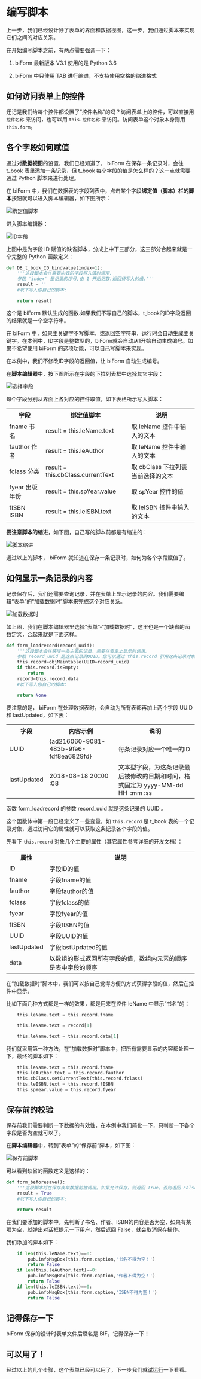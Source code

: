 # 编写脚本

上一步，我们已经设计好了表单的界面和数据视图，这一步，我们通过脚本来实现它们之间的对应关系。

在开始编写脚本之前，有两点需要强调一下：

1. biForm 最新版本 V3.1 使用的是 Python 3.6 

2. biForm 中只使用 TAB 进行缩进，不支持使用空格的缩进格式

## 如何访问表单上的控件

还记是我们给每个控件都设置了“控件名称”的吗？访问表单上的控件，可以直接用 `控件名称` 来访问，也可以用 `this.控件名称` 来访问。访问表单这个对象本身则用 `this.form`。

## 各个字段如何赋值

通过对**数据视图**的设置，我们已经知道了， biForm 在保存一条记录时，会往 t_book 表里添加一条记录，但 t_book 每个字段的值是怎么样的？这一点就需要通过 Python 脚本来进行处理。

在 biForm 中，我们在数据表的字段列表中，点击某个字段**绑定值（脚本）**栏的**脚本**按钮就可以进入脚本编辑器，如下图所示：

![绑定值脚本](first_10.png)

进入脚本编辑器：

![ID字段](first_11.png)

上图中是为字段 ID 赋值的缺省脚本，分成上中下三部分，这三部分合起来就是一个完整的 Python 函数定义：

``` python
def DB_t_book_ID_bindvalue(index=1):
	'''这段脚本会在需要向表的字段写入值时调用.
	参数 'index' 是记录的序号,由 1 开始记数.返回待写入的值.'''
	result = ''
	#以下写入你自己的脚本:

	return result
```

这个是 biForm 默认生成的函数.如果我们不写自己的脚本，t_book的ID字段返回的结果就是一个空字符串。

在 biForm 中，如果主关键字不写脚本，或返回空字符串，运行时会自动生成主关键字。在本例中，ID字段是整数型的，biForm就会自动从1开始自动生成编号。如果不希望使用 biForm 的这项功能，可以自己写脚本来实现。

在本例中，我们不修改ID字段的返回值，让 biForm 自动生成编号。

在**脚本编辑器**中，按下图所示在字段的下拉列表框中选择其它字段：

![选择字段](first_12.png)

每个字段分别从界面上各对应的控件取值，如下表格所示写入脚本：

<table>
	<tr>
		<th>字段</th>
		<th>绑定值脚本</th>
		<th>说明</th>
	</tr>
	<tr>
		<td>fname 书名</td>
		<td>result = this.leName.text</td>
		<td>取 leName 控件中输入的文本</td>
	</tr>
	<tr>
		<td>fauthor 作者</td>
		<td>result = this.leAuthor</td>
		<td>取 leName 控件中输入的文本</td>
	</tr>
	<tr>
		<td>fclass 分类</td>
		<td>result = this.cbClass.currentText</td>
		<td>取 cbClass 下拉列表当前选择的文本</td>
	</tr>	
	<tr>
		<td>fyear 出版年份</td>
		<td>result = this.spYear.value</td>
		<td>取 spYear 控件的值</td>
	</tr>
	<tr>
		<td>fISBN ISBN</td>
		<td>result = this.leISBN.text</td>
		<td>取 leISBN 控件中输入的文本</td>
	</tr>
</table>

**要注意脚本的缩进**，如下图，自己写的脚本前都是有缩进的：

![脚本缩进](first_13.png)

通过以上的脚本， biForm 就知道在保存一条记录时，如何为各个字段赋值了。
	
## 如何显示一条记录的内容

记录保存后，我们还需要查询记录，并在表单上显示记录的内容。我们需要编辑“表单”的“加载数据时”脚本来完成这个对应关系。

![加载数据时](first_14.png)

如上图，我们在脚本编辑器里选择“表单”-“加载数据时”，这里也是一个缺省的函数定义，合起来就是下面这样。

``` python
def form_loadrecord(record_uuid):
	'''这段脚本会在获得一条主表的记录，需要在表单上显示时调用。
	参数 record_uuid 是这条记录的UUID。您可以通过 this.record 引用这条记录对象。'''
	this.record=objMaintable(UUID=record_uuid)
	if this.record.isEmpty:
		return
	record=this.record.data
	#以下写入你自己的脚本:

	return None
```

要注意的是， biForm 在处理数据表时，会自动为所有表都再加上两个字段 UUID 和 lastUpdated，如下表：

<table>
	<tr>
		<th>字段</th>
		<th>内容示例</th>
		<th>说明</th>
	</tr>
	<tr>
		<td>UUID</td>
		<td>{ad216060-9081-483b-9fe6-fdf8ea6829fd}</td>
		<td>每条记录对应一个唯一的ID</td>
	</tr>
	<tr>
		<td>lastUpdated</td>
		<td>2018-08-18 20::00 :08</td>
		<td>文本型字段，为这条记录最后被修改的日期和时间，格式固定为 yyyy-MM-dd HH&ensp;:mm :ss</td>
	</tr>
</table>

函数 form_loadrecord 的参数 record_uuid 就是这条记录的 UUID 。

这个函数体中第一段已经定义了一些变量，如 `this.record` 是 t_book 表的一个记录对象，通过访问它的属性就可以获取这条记录各个字段的值。 

先看下 `this.record` 对象几个主要的属性（其它属性参考详细的开发文档）：

<table>
	<tr>
		<th>属性</th>
		<th>说明</th>
	</tr>
	<tr>
		<td>ID</td>
		<td>字段ID的值</td>
	</tr>
	<tr>
		<td>fname</td>
		<td>字段fname的值</td>
	</tr>
	<tr>
		<td>fauthor</td>
		<td>字段fauthor的值</td>
	</tr>
	<tr>
		<td>fclass</td>
		<td>字段fclass的值</td>
	</tr>
	<tr>
		<td>fyear</td>
		<td>字段fyear的值</td>
	</tr>
	<tr>
		<td>fISBN</td>
		<td>字段fISBN的值</td>
	</tr>
	<tr>
		<td>UUID</td>
		<td>字段UUID的值</td>
	</tr>
	<tr>
		<td>lastUpdated</td>
		<td>字段lastUpdated的值</td>
	</tr>
	<tr>
		<td>data</td>
		<td>以数组的形式返回所有字段的值，数组内元素的顺序是表中字段的顺序</td>
	</tr>
</table>

在“加载数据时”脚本中，我们可以按自己觉得方便的方式获得字段的值，然后在控件中显示。

比如下面几种方式都是一样的效果，都是用来在控件 leName 中显示“书名”的：

``` python
	this.leName.text = this.record.fname

	this.leName.text = record[1]

	this.leName.text = this.record.data[1]
```

我们就采用第一种方法，在“加载数据时”脚本中，把所有需要显示的内容都处理一下，最终的脚本如下：

``` python
	this.leName.text = this.record.fname
	this.leAuthor.text = this.record.fauthor
	this.cbClass.setCurrentText(this.record.fclass)
	this.leISBN.text = this.record.fISBN
	this.spYear.value = this.record.fyear
```
	
## 保存前的校验

保存前我们需要判断一下数据的有效性，在本例中我们简化一下，只判断一下各个字段是否为空就可以了。

在**脚本编辑器**中，转到“表单”的“保存前“脚本，如下图：

![保存前脚本](first_15.png)

可以看到缺省的函数定义是这样的：

``` python
def form_beforesave():
	'''这段脚本将在保存表单数据前被调用。如果允许保存，则返回 True，否则返回 False。'''
	result = True
	#以下写入你自己的脚本:

	return result
```
	
在我们要添加的脚本中，先判断了书名、作者、ISBN的内容是否为空，如果有某项为空，就弹出对话框提示一下用户，然后返回 False，就会取消保存操作。

我们添加的脚本如下：

``` python
	if len(this.leName.text)==0:
		pub.infoMsgBox(this.form.caption,'书名不得为空！')
		return False
	if len(this.leAuthor.text)==0:
		pub.infoMsgBox(this.form.caption,'作者不得为空！')
		return False
	if len(this.leISBN.text)==0:
		pub.infoMsgBox(this.form.caption,'ISBN不得为空！')
		return False
```

## 记得保存一下

biForm 保存的设计时表单文件后缀名是.BIF，记得保存一下！

## 可以用了！

经过以上的几个步骤，这个表单已经可以用了，下一步我们就[试运行](guides/first_form_4)一下看看。


